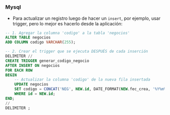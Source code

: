 #

###

### Mysql
* Para actualizar un registro luego de hacer un `insert`, por ejemplo, usar trigger, pero lo mejor es hacerlo desde la aplicación:
```sql
-- 1. Agregar la columna 'codigo' a la tabla 'negocios'
ALTER TABLE negocios
ADD COLUMN codigo VARCHAR(255);

-- 2. Crear el trigger que se ejecuta DESPUÉS de cada inserción
DELIMITER //
CREATE TRIGGER generar_codigo_negocio
AFTER INSERT ON negocios
FOR EACH ROW
BEGIN
    -- Actualizar la columna 'codigo' de la nueva fila insertada
    UPDATE negocios
    SET codigo = CONCAT('NEG', NEW.id, DATE_FORMAT(NEW.fec_crea, '%Y%m%d%H%i%s'))
    WHERE id = NEW.id;
END;
//
DELIMITER ;
```